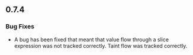 ## 0.7.4

### Bug Fixes

* A bug has been fixed that meant that value flow through a slice expression was not tracked correctly. Taint flow was tracked correctly.
